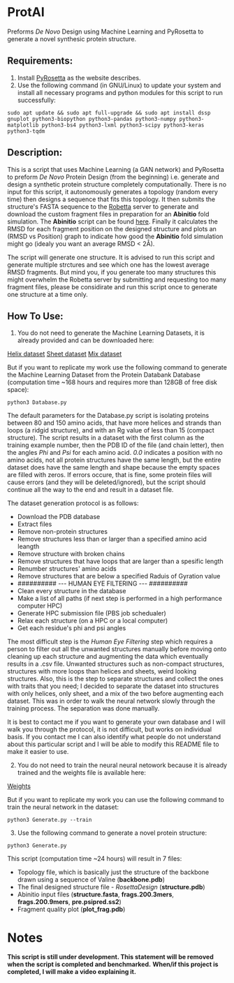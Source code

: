 # ProtAI
Preforms *De Novo* Design using Machine Learning and PyRosetta to generate a novel synthesic protein structure.

## Requirements:
1. Install [PyRosetta](http://www.pyrosetta.org) as the website describes.
2. Use the following command (in GNU/Linux) to update your system and install all necessary programs and python modules for this script to run successfully:

`sudo apt update && sudo apt full-upgrade && sudo apt install dssp gnuplot python3-biopython python3-pandas python3-numpy python3-matplotlib python3-bs4 python3-lxml python3-scipy python3-keras python3-tqdm`

## Description:
This is a script that uses Machine Learning (a GAN network) and PyRosetta to preform *De Novo* Protein Design (from the beginning) i.e. generate and design a synthetic protein structure completely computationally. There is no input for this script, it autonomously generates a topology (random every time) then designs a sequence that fits this topology. It then submits the structure's FASTA sequence to the [Robetta](http://www.robetta.org/) server to generate and download the custom fragment files in preparation for an **Abinitio** fold simulation. The **Abinitio** script can be found [here](https://github.com/sarisabban/RosettaAbinitio). Finally it calculates the RMSD for each fragment position on the designed structure and plots an (RMSD vs Position) graph to indicate how good the **Abinitio** fold simulation might go (idealy you want an average RMSD < 2Å).

The script will generate one structure. It is advised to run this script and generate multiple strctures and see which one has the lowest average RMSD fragments. But mind you, if you generate too many structures this might overwhelm the Robetta server by submitting and requesting too many fragment files, please be considirate and run this script once to generate one structure at a time only.

## How To Use:
1. You do not need to generate the Machine Learning Datasets, it is already provided and can be downloaded here:

[Helix dataset]()
[Sheet dataset]()
[Mix dataset]()

But if you want to replicate my work use the following command to generate the Machine Learning Dataset from the Protein Databank Database (computation time ~168 hours and requires more than 128GB of free disk space):

`python3 Database.py`

The default parameters for the Database.py script is isolating proteins between 80 and 150 amino acids, that have more helices and strands than loops (a ridgid structure), and with an Rg value of less than 15 (compact structure). The script results in a dataset with the first column as the training example number, then the PDB ID of the file (and chain letter), then the angles *Phi* and *Psi* for each amino acid. *0.0* indicates a position with no amino acids, not all protein structures have the same length, but the entire dataset does have the same length and shape because the empty spaces are filled with zeros. If errors occure, that is fine, some protein files will cause errors (and they will be deleted/ignored), but the script should continue all the way to the end and result in a dataset file. 

The dataset generation protocol is as follows:
* Download the PDB database
* Extract files
* Remove non-protein structures
* Remove structures less than or larger than a specified amino acid leangth
* Remove structure with broken chains
* Remove structures that have loops that are larger than a spesific length
* Renumber structures' amino acids
* Remove structures that are below a specified Raduis of Gyration value
* ########## --- HUMAN EYE FILTERING --- ##########
* Clean every structure in the database
* Make a list of all paths (if next step is performed in a high performance computer HPC)
* Generate HPC submission file (PBS job schedualer)
* Relax each structure (on a HPC or a local computer)
* Get each residue's phi and psi angles

The most difficult step is the *Human Eye Filtering* step which requires a person to filter out all the unwanted structures manually before moving onto cleaning up each structure and augmenting the data which eventually results in a .csv file. Unwanted structures such as non-compact structures, structures with more loops than helices and sheets, weird looking structures. Also, this is the step to separate structures and collect the ones with traits that you need; I decided to separate the dataset into structures with only helices, only sheet, and a mix of the two before augmenting each dataset. This was in order to walk the neural network slowly through the training process. The separation was done manually.

It is best to contact me if you want to generate your own database and I will walk you through the protocol, it is not difficult, but works on individual basis. If you contact me I can also identify what people do not understand about this particular script and I will be able to modify this README file to make it easier to use.

2. You do not need to train the neural neural netowork because it is already trained and the weights file is available here:

[Weights]()

But if you want to replicate my work you can use the following command to train the neural network in the dataset:

`python3 Generate.py --train`

3. Use the following command to generate a novel protein structure:

`python3 Generate.py`

This script (computation time ~24 hours) will result in 7 files:
* Topology file, which is basically just the structure of the backbone drawn using a sequence of Valine (**backbone.pdb**)
* The final designed structure file - *RosettaDesign* (**structure.pdb**)
* Abinitio input files (**structure.fasta**, **frags.200.3mers**, **frags.200.9mers**, **pre.psipred.ss2**)
* Fragment quality plot (**plot_frag.pdb**)



# Notes
**This script is still under development. This statement will be removed when the script is completed and benchmarked.**
**When/if this project is completed, I will make a video explaining it.**
